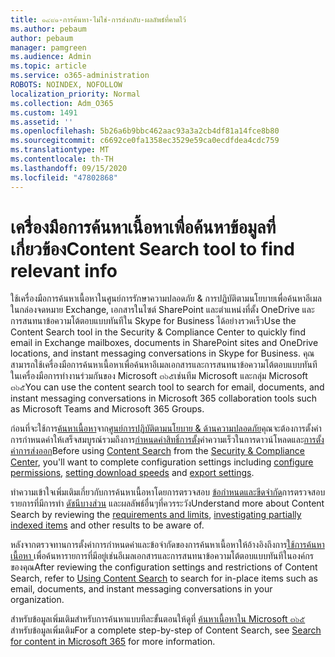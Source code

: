 ```yaml
---
title: ๑๔๙๑-การค้นหา-ไม่ใช่-การส่งกลับ-ผลลัพธ์ที่คาดไว้
ms.author: pebaum
author: pebaum
manager: pamgreen
ms.audience: Admin
ms.topic: article
ms.service: o365-administration
ROBOTS: NOINDEX, NOFOLLOW
localization_priority: Normal
ms.collection: Adm_O365
ms.custom: 1491
ms.assetid: ''
ms.openlocfilehash: 5b26a6b9bbc462aac93a3a2cb4df81a14fce8b80
ms.sourcegitcommit: c6692ce0fa1358ec3529e59ca0ecdfdea4cdc759
ms.translationtype: MT
ms.contentlocale: th-TH
ms.lasthandoff: 09/15/2020
ms.locfileid: "47802868"
---
```

# <a name="content-search-tool-to-find-relevant-info"></a><span data-ttu-id="53ecc-102">เครื่องมือการค้นหาเนื้อหาเพื่อค้นหาข้อมูลที่เกี่ยวข้อง</span><span class="sxs-lookup"><span data-stu-id="53ecc-102">Content Search tool to find relevant info</span></span>

<span data-ttu-id="53ecc-103">ใช้เครื่องมือการค้นหาเนื้อหาในศูนย์การรักษาความปลอดภัย & การปฏิบัติตามนโยบายเพื่อค้นหาอีเมลในกล่องจดหมาย Exchange, เอกสารในไซต์ SharePoint และตำแหน่งที่ตั้ง OneDrive และการสนทนาข้อความโต้ตอบแบบทันทีใน Skype for Business ได้อย่างรวดเร็ว</span><span class="sxs-lookup"><span data-stu-id="53ecc-103">Use the Content Search tool in the Security & Compliance Center to quickly find email in Exchange mailboxes, documents in SharePoint sites and OneDrive locations, and instant messaging conversations in Skype for Business.</span></span> <span data-ttu-id="53ecc-104">คุณสามารถใช้เครื่องมือการค้นหาเนื้อหาเพื่อค้นหาอีเมลเอกสารและการสนทนาข้อความโต้ตอบแบบทันทีในเครื่องมือการทำงานร่วมกันของ Microsoft ๓๖๕เช่นทีม Microsoft และกลุ่ม Microsoft ๓๖๕</span><span class="sxs-lookup"><span data-stu-id="53ecc-104">You can use the content search tool to search for email, documents, and instant messaging conversations in Microsoft 365 collaboration tools such as Microsoft Teams and Microsoft 365 Groups.</span></span>


<span data-ttu-id="53ecc-105">ก่อนที่จะใช้การ[ค้นหาเนื้อหา](https://sip.protection.office.com/contentsearchbeta?ContentOnly=1)จาก[ศูนย์การปฏิบัติตามนโยบาย & ด้านความปลอดภัย](https://sip.protection.office.com/homepage)คุณจะต้องการตั้งค่าการกำหนดค่าให้เสร็จสมบูรณ์รวมถึงการ[กำหนดค่าสิทธิ์](https://docs.microsoft.com/microsoft-365/compliance/permissions-filtering-for-content-search)[การตั้ง](https://docs.microsoft.com/microsoft-365/compliance/increase-download-speeds-when-exporting-ediscovery-results)ค่าความเร็วในการดาวน์โหลดและ[การตั้งค่าการส่งออก](https://docs.microsoft.com/microsoft-365/compliance/disable-reports-when-you-export-content-search-results)</span><span class="sxs-lookup"><span data-stu-id="53ecc-105">Before using [Content Search](https://sip.protection.office.com/contentsearchbeta?ContentOnly=1) from the [Security & Compliance Center](https://sip.protection.office.com/homepage), you'll want to complete configuration settings including [configure permissions](https://docs.microsoft.com/microsoft-365/compliance/permissions-filtering-for-content-search), [setting download speeds](https://docs.microsoft.com/microsoft-365/compliance/increase-download-speeds-when-exporting-ediscovery-results) and [export settings](https://docs.microsoft.com/microsoft-365/compliance/disable-reports-when-you-export-content-search-results).</span></span>

<span data-ttu-id="53ecc-106">ทำความเข้าใจเพิ่มเติมเกี่ยวกับการค้นหาเนื้อหาโดยการตรวจสอบ [ข้อกำหนดและขีดจำกัด](https://docs.microsoft.com/microsoft-365/compliance/limits-for-content-search)การตรวจสอบรายการที่มีการทำ [ดัชนีบางส่วน](https://docs.microsoft.com/microsoft-365/compliance/investigating-partially-indexed-items-in-ediscovery) และผลลัพธ์อื่นๆที่ควรระวัง</span><span class="sxs-lookup"><span data-stu-id="53ecc-106">Understand more about Content Search by reviewing the [requirements and limits](https://docs.microsoft.com/microsoft-365/compliance/limits-for-content-search), [investigating partially indexed items](https://docs.microsoft.com/microsoft-365/compliance/investigating-partially-indexed-items-in-ediscovery) and other results to be aware of.</span></span>

<span data-ttu-id="53ecc-107">หลังจากตรวจทานการตั้งค่าการกำหนดค่าและข้อจำกัดของการค้นหาเนื้อหาให้อ้างอิงถึงการ[ใช้การค้นหาเนื้อหา </a> เพื่อค้นหารายการที่มีอยู่เช่นอีเมลเอกสารและการสนทนาข้อความโต้ตอบแบบทันทีในองค์กรของคุณ](https://docs.microsoft.com/microsoft-365/compliance/content-search)</span><span class="sxs-lookup"><span data-stu-id="53ecc-107">After reviewing the configuration settings and restrictions of Content Search, refer to [Using Content Search</a> to search for in-place items such as email, documents, and instant messaging conversations in your organization](https://docs.microsoft.com/microsoft-365/compliance/content-search).</span></span>

<span data-ttu-id="53ecc-108">สำหรับข้อมูลเพิ่มเติมสำหรับการค้นหาแบบทีละขั้นตอนให้ดูที่ [ค้นหาเนื้อหาใน Microsoft ๓๖๕](https://docs.microsoft.com/microsoft-365/compliance/search-for-content) สำหรับข้อมูลเพิ่มเติม</span><span class="sxs-lookup"><span data-stu-id="53ecc-108">For a complete step-by-step of Content Search, see [Search for content in Microsoft 365](https://docs.microsoft.com/microsoft-365/compliance/search-for-content) for more information.</span></span>
